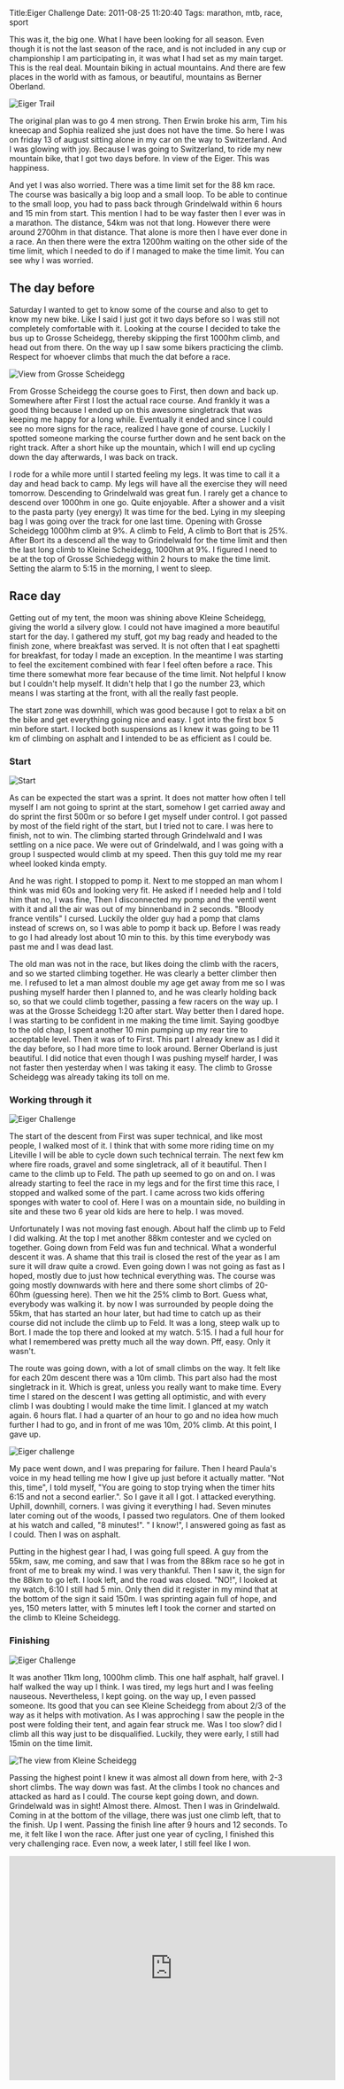 Title:Eiger Challenge
Date: 2011-08-25 11:20:40
Tags: marathon, mtb, race, sport

This was it, the big one. What I have been looking for all season. Even though
it is not the last season of the race, and is not included in any cup or
championship I am participating in, it was what I had set as my main target.
This is the real deal. Mountain biking in actual mountains. And there are few
places in the world with as famous, or beautiful, mountains as Berner
Oberland.

![Eiger Trail](/images/eigertrail.jpg)

The original plan was to go 4 men strong. Then Erwin broke his arm, Tim his
kneecap and Sophia realized she just does not have the time. So here I was on
friday 13 of august sitting alone in my car on the way to Switzerland. And I
was glowing with joy. Because I was going to Switzerland, to ride my new
mountain bike, that I got two days before. In view of the Eiger. This was
happiness.

And yet I was also worried. There was a time limit set for the 88 km race. The
course was basically a big loop and a small loop. To be able to continue to
the small loop, you had to pass back through Grindelwald within 6 hours and 15
min from start. This mention I had to be way faster then I ever was in a
marathon. The distance, 54km was not that long. However there were around
2700hm in that distance. That alone is more then I have ever done in a race.
An then there were the extra 1200hm waiting on the other side of the time
limit, which I needed to do if I managed to make the time limit. You can see
why I was worried.

## The day before

Saturday I wanted to get to know some of the course and also to get to know my
new bike. Like I said I just got it two days before so I was still not
completely comfortable with it. Looking at the course I decided to take the
bus up to Grosse Scheidegg, thereby skipping the first 1000hm climb, and head
out from there. On the way up I saw some bikers practicing the climb. Respect
for whoever climbs that much the dat before a race.

![View from Grosse Scheidegg](/images/grossescheidegg.jpg)

From Grosse Scheidegg the course goes to First, then down and back up.
Somewhere after First I lost the actual race course. And frankly it was a good
thing because I ended up on this awesome singletrack that was keeping me happy
for a long while. Eventually it ended and since I could see no more signs for
the race, realized I have gone of course. Luckily I spotted someone marking
the course further down and he sent back on the right track. After a short
hike up the mountain, which I will end up cycling down the day afterwards, I
was back on track.

I rode for a while more until I started feeling my legs. It was time to call
it a day and head back to camp. My legs will have all the exercise they will
need tomorrow. Descending to Grindelwald was great fun. I rarely get a chance
to descend over 1000hm in one go. Quite enjoyable. After a shower and a visit
to the pasta party (yey energy) It was time for the bed. Lying in my sleeping
bag I was going over the track for one last time. Opening with Grosse
Scheidegg 1000hm climb at 9%. A climb to Feld, A climb to Bort that is 25%.
After Bort its a descend all the way to Grindelwald for the time limit and
then the last long climb to Kleine Scheidegg, 1000hm at 9%. I figured I need
to be at the top of Grosse Schiedegg within 2 hours to make the time limit.
Setting the alarm to 5:15 in the morning, I went to sleep.

## Race day

Getting out of my tent, the moon was shining above Kleine Scheidegg, giving
the world a silvery glow. I could not have imagined a more beautiful start for
the day. I gathered my stuff, got my bag ready and headed to the finish zone,
where breakfast was served. It is not often that I eat spaghetti for
breakfast, for today I made an exception. In the meantime I was starting to
feel the excitement combined with fear I feel often before a race. This time
there somewhat more fear because of the time limit. Not helpful I know but I
couldn't help myself. It didn't help that I go the number 23, which means I
was starting at the front, with all the really fast people.

The start zone was downhill, which was good because I got to relax a bit on
the bike and get everything going nice and easy. I got into the first box 5
min before start. I locked both suspensions as I knew it was going to be 11 km
of climbing on asphalt and I intended to be as efficient as I could be.

### Start

![Start](/images/eigerchallenge-start.jpg)

As can be expected the start was a sprint. It does not matter how often I tell
myself I am not going to sprint at the start, somehow I get carried away and
do sprint the first 500m or so before I get myself under control. I got passed
by most of the field right of the start, but I tried not to care. I was here
to finish, not to win. The climbing started through Grindelwald and I was
settling on a nice pace. We were out of Grindelwald, and I was going with a
group I suspected would climb at my speed. Then this guy told me my rear wheel
looked kinda empty.

And he was right. I stopped to pomp it. Next to me stopped an man whom I think
was mid 60s and looking very fit. He asked if I needed help and I told him
that no, I was fine, Then I disconnected my pomp and the ventil went with it
and all the air was out of my binnenband in 2 seconds. "Bloody france ventils"
I cursed. Luckily the older guy had a pomp that clams instead of screws on, so
I was able to pomp it back up. Before I was ready to go I had already lost
about 10 min to this. by this time everybody was past me and I was dead last.

The old man was not in the race, but likes doing the climb with the racers,
and so we started climbing together. He was clearly a better climber then me.
I refused to let a man almost double my age get away from me so I was pushing
myself harder then I planned to, and he was clearly holding back so, so that
we could climb together, passing a few racers on the way up. I was at the
Grosse Scheidegg 1:20 after start. Way better then I dared hope. I was
starting to be confident in me making the time limit. Saying goodbye to the
old chap, I spent another 10 min pumping up my rear tire to acceptable level.
Then it was of to First. This part I already knew as I did it the day before,
so I had more time to look around. Berner Oberland is just beautiful. I did
notice that even though I was pushing myself harder, I was not faster then
yesterday when I was taking it easy. The climb to Grosse Scheidegg was already
taking its toll on me.

### Working through it

![Eiger Challenge](/images/eigerchallenge-k1.jpg)

The start of the descent from First was super technical, and like most people,
I walked most of it. I think that with some more riding time on my Liteville I
will be able to cycle down such technical terrain. The next few km where fire
roads, gravel and some singletrack, all of it beautiful. Then I came to the
climb up to Feld. The path up seemed to go on and on. I was already starting
to feel the race in my legs and for the first time this race, I stopped and
walked some of the part. I came across two kids offering sponges with water to
cool of. Here I was on a mountain side, no building in site and these two 6
year old kids are here to help. I was moved.

Unfortunately I was not moving fast enough. About half the climb up to Feld I
did walking. At the top I met another 88km contester and we cycled on
together. Going down from Feld was fun and technical. What a wonderful descent
it was. A shame that this trail is closed the rest of the year as I am sure it
will draw quite a crowd. Even going down I was not going as fast as I hoped,
mostly due to just how technical everything was. The course was going mostly
downwards with here and there some short climbs of 20-60hm (guessing here).
Then we hit the 25% climb to Bort. Guess what, everybody was walking it. by
now I was surrounded by people doing the 55km, that has started an hour later,
but had time to catch up as their course did not include the climb up to Feld.
It was a long, steep walk up to Bort. I made the top there and looked at my
watch. 5:15. I had a full hour for what I remembered was pretty much all the
way down. Pff, easy. Only it wasn't.

The route was going down, with a lot of small climbs on the way. It felt like
for each 20m descent there was a 10m climb. This part also had the most
singletrack in it. Which is great, unless you really want to make time. Every
time I stared on the descent I was getting all optimistic, and with every
climb I was doubting I would make the time limit. I glanced at my watch again.
6 hours flat. I had a quarter of an hour to go and no idea how much further I
had to go, and in front of me was 10m, 20% climb. At this point, I gave up.

![Eiger challenge](/images/eigerchallenge-k3.jpg)

My pace went down, and I was preparing for failure. Then I heard Paula's voice
in my head telling me how I give up just before it actually matter. "Not this,
time", I told myself, "You are going to stop trying when the timer hits 6:15
and not a second earlier.". So I gave it all I got. I attacked everything.
Uphill, downhill, corners. I was giving it everything I had. Seven minutes
later coming out of the woods, I passed two regulators. One of them looked at
his watch and called, "8 minutes!". " I know!", I answered going as fast as I
could. Then I was on asphalt.

Putting in the highest gear I had, I was going full speed. A guy from the
55km, saw, me coming, and saw that I was from the 88km race so he got in front
of me to break my wind. I was very thankful. Then I saw it, the sign for the
88km to go left. I look left, and the road was closed. "NO!", I looked at my
watch, 6:10 I still had 5 min. Only then did it register in my mind that at
the bottom of the sign it said 150m. I was sprinting again full of hope, and
yes, 150 meters latter, with 5 minutes left I took the corner and started on
the climb to Kleine Scheidegg.

### Finishing

![Eiger Challenge](/images/eigerchallenge-k5.jpg)

It was another 11km long, 1000hm climb. This one half asphalt, half gravel. I
half walked the way up I think. I was tired, my legs hurt and I was feeling
nauseous. Nevertheless, I kept going. on the way up, I even passed someone.
Its good that you can see Kleine Scheidegg from about 2/3 of the way as it
helps with motivation. As I was approching I saw the people in the post were
folding their tent, and again fear struck me. Was I too slow? did I climb all
this way just to be disqualified. Luckily, they were early, I still had 15min
on the time limit.

![The view from Kleine Scheidegg](/images/view-kleine-sheidegg.jpg)

Passing the highest point I knew it was almost all down from here, with 2-3
short climbs. The way down was fast. At the climbs I took no chances and
attacked as hard as I could. The course kept going down, and down. Grindelwald
was in sight! Almost there. Almost. Then I was in Grindelwald. Coming in at
the bottom of the village, there was just one climb left, that to the finish.
Up I went. Passing the finish line after 9 hours and 12 seconds. To me, it
felt like I won the race. After just one year of cycling, I finished this very
challenging race. Even now, a week later, I still feel like I won.

<iframe height='405' width='590' frameborder='0' allowtransparency='true' scrolling='no' src='http://app.strava.com/runs/1246490/embed/1e039731703e51e157090fbf5c25386c6af74220'></iframe>

